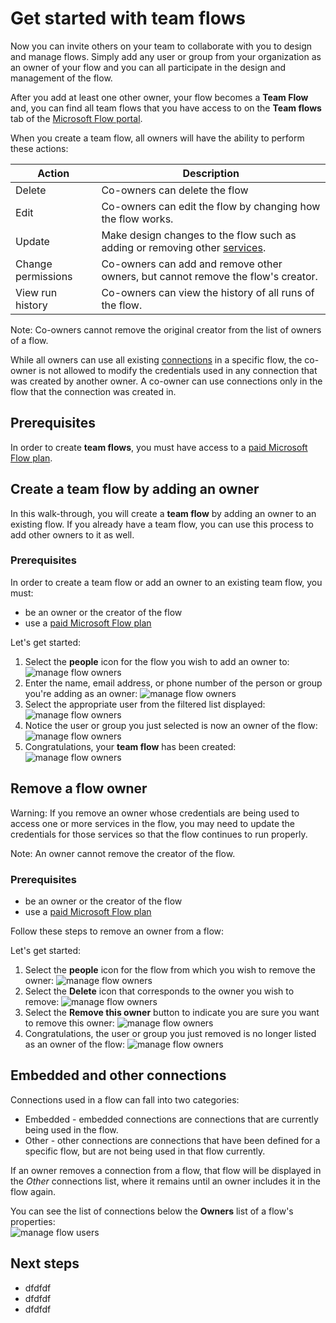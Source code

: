 <properties
    pageTitle="Learn how to add other owners to a flow and create team flows | Microsoft Flow"
    description="Microsoft Flow makes it easy automate repetitive tasks. You can add users or groups as owners and collaborate with the to design and manage your flows."
    services=""
    suite="flow"
    documentationCenter="na"
    authors="msftman"
    manager="anneta"
    editor=""
    tags=""/>

<tags
   ms.service="flow"
   ms.devlang="na"
   ms.topic="article"
   ms.tgt_pltfrm="na"
   ms.workload="na"
   ms.date="02/03/2017"
   ms.author="deonhe"/>

# Get started with team flows

Now you can invite others on your team to collaborate with you to design and manage flows. Simply add any user or group from your organization as an owner of your flow and you can all participate in the design and management of the flow. 

After you add at least one other owner, your flow becomes a **Team Flow** and, you can find all team flows that you have access to on the **Team flows** tab of the [Microsoft Flow portal](https://flow.microsoft.com).


When you create a team flow, all owners will have the ability to perform these actions:

Action | Description
----|----
Delete |Co-owners can delete the flow
Edit | Co-owners can edit the flow by changing how the flow works. 
Update | Make design changes to the flow such as adding or removing other [services]().
Change permissions | Co-owners can add and remove other owners, but cannot remove the flow's creator.
View run history | Co-owners can view the history of all runs of the flow.

Note: Co-owners cannot remove the original creator from the list of owners of a flow.

While all owners can use all existing [connections]() in a specific flow, the co-owner is not allowed to modify the credentials used in any connection that was created by another owner. A co-owner can use connections only in the flow that the connection was created in.

## Prerequisites

In order to create **team flows**, you must have access to a [paid Microsoft Flow plan](https://flow.microsoft.com/en-us/pricing/).

## Create a team flow by adding an owner

In this walk-through, you will create a **team flow** by adding an owner to an existing flow. If you already have a team flow, you can use this process to add other owners to it as well.

### Prerequisites

In order to create a team flow or add an owner to an existing team flow, you must:

- be an owner or the creator of the flow
- use a [paid Microsoft Flow plan](https://flow.microsoft.com/en-us/pricing/)

Let's get started:

1. Select the **people** icon for the flow you wish to add an owner to:
     ![manage flow owners](./media/get-started-with-team-flows/addowner1.png)
2. Enter the name, email address, or phone number of the person or group you're adding as an owner:
     ![manage flow owners](./media/get-started-with-team-flows/addowner2.png)
3. Select the appropriate user from the filtered list displayed:
     ![manage flow owners](./media/get-started-with-team-flows/addowner3.png)
4. Notice the user or group you just selected is now an owner of the flow:
     ![manage flow owners](./media/get-started-with-team-flows/addowner4.png)
5. Congratulations, your **team flow** has been created:
     ![manage flow owners](./media/get-started-with-team-flows/addowner5.png)

## Remove a flow owner

Warning: If you remove an owner whose credentials are being used to access one or more services in the flow, you may need to update the credentials for those services so that the flow continues to run properly.

Note: An owner cannot remove the creator of the flow.

### Prerequisites

- be an owner or the creator of the flow
- use a [paid Microsoft Flow plan](https://flow.microsoft.com/en-us/pricing/)

Follow these steps to remove an owner from a flow:

Let's get started:

1. Select the **people** icon for the flow from which you wish to remove the owner:
     ![manage flow owners](./media/get-started-with-team-flows/removeowner1.png)
2. Select the **Delete** icon that corresponds to the owner you wish to remove:
     ![manage flow owners](./media/get-started-with-team-flows/removeowner2.png)
3. Select the **Remove this owner** button to indicate you are sure you want to remove this owner:
     ![manage flow owners](./media/get-started-with-team-flows/removeowner3.png)
4. Congratulations, the user or group you just removed is no longer listed as an owner of the flow: 
     ![manage flow owners](./media/get-started-with-team-flows/removeowner4.png) 

## Embedded and other connections

Connections used in a flow can fall into two categories:

- Embedded - embedded connections are connections that are currently being used in the flow.
- Other - other connections are connections that have been defined for a specific flow, but are not being used in that flow currently. 

If an owner removes a connection from a flow, that flow will be displayed in the *Other* connections list, where it remains until an owner includes it in the flow again. 

You can see the list of connections below the **Owners** list of a flow's properties:  
     ![manage flow users](./media/get-started-with-team-flows/embeddedconnections.png)  


## Next steps

- dfdfdf
- dfdfdf
- dfdfdf